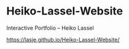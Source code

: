 # Heiko-Lassel-Website
Interactive Portfolio – Heiko Lassel

https://lasje.github.io/Heiko-Lassel-Website/
